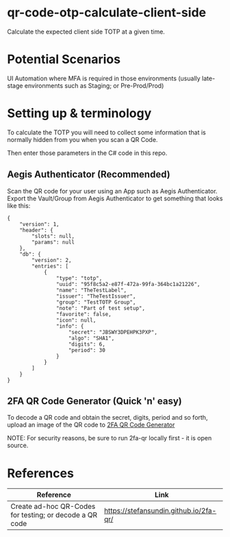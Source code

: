 # qr-code-otp-calculate-client-side
Calculate the expected client side TOTP at a given time. 

# Potential Scenarios
UI Automation where MFA is required in those environments (usually late-stage environments such as Staging; or Pre-Prod/Prod)

# Setting up & terminology
To calculate the TOTP you will need to collect some information that is normally hidden from you when you scan a QR Code. 

Then enter those parameters in the C# code in this repo. 

## Aegis Authenticator (Recommended)
Scan the QR code for your user using an App such as Aegis Authenticator. Export the Vault/Group from Aegis Authenticator to get something that looks like this:

```
{
    "version": 1,
    "header": {
        "slots": null,
        "params": null
    },
    "db": {
        "version": 2,
        "entries": [
            {
                "type": "totp",
                "uuid": "95f8c5a2-e87f-472a-99fa-364bc1a21226",
                "name": "TheTestLabel",
                "issuer": "TheTestIssuer",
                "group": "TestTOTP Group",
                "note": "Part of test setup",
                "favorite": false,
                "icon": null,
                "info": {
                    "secret": "JBSWY3DPEHPK3PXP",
                    "algo": "SHA1",
                    "digits": 6,
                    "period": 30
                }
            }
        ]
    }
}
```

## 2FA QR Code Generator (Quick 'n' easy)
To decode a QR code and obtain the secret, digits, period and so forth, upload an image of the QR code to [2FA QR Code Generator](https://stefansundin.github.io/2fa-qr/)

NOTE: For security reasons, be sure to run 2fa-qr locally first - it is open source. 

# References
| Reference | Link |
| -- | -- |
| Create ad-hoc QR-Codes for testing; or decode a QR code | https://stefansundin.github.io/2fa-qr/ |
